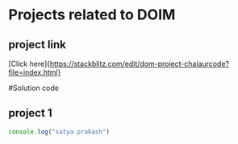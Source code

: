 # Projects related to DOIM

## project link
[Click here]{https://stackblitz.com/edit/dom-project-chaiaurcode?file=index.html}

#Solution code

## project 1
```javascript
console.log("satya prakash")
```
